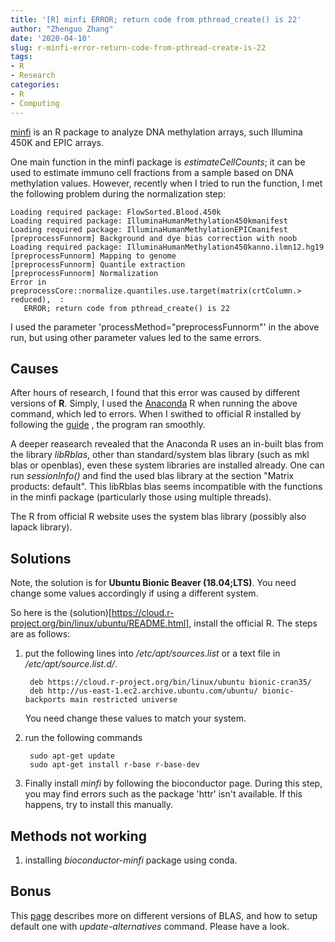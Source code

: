 ```yaml
---
title: '[R] minfi ERROR; return code from pthread_create() is 22'
author: "Zhenguo Zhang"
date: '2020-04-10'
slug: r-minfi-error-return-code-from-pthread-create-is-22
tags:
- R
- Research
categories:
- R
- Computing
---
```


[minfi](https://www.bioconductor.org/packages/release/bioc/html/minfi.html)
is an R package to analyze DNA methylation arrays, such Illumina 450K
and EPIC arrays.

One main function in the minfi package is *estimateCellCounts*; it can
be used to estimate immuno cell fractions from a sample based on DNA
methylation values. However, recently when I tried to run the function,
I met the following problem during the normalization step:

```
Loading required package: FlowSorted.Blood.450k
Loading required package: IlluminaHumanMethylation450kmanifest
Loading required package: IlluminaHumanMethylationEPICmanifest
[preprocessFunnorm] Background and dye bias correction with noob
Loading required package: IlluminaHumanMethylation450kanno.ilmn12.hg19
[preprocessFunnorm] Mapping to genome
[preprocessFunnorm] Quantile extraction
[preprocessFunnorm] Normalization
Error in preprocessCore::normalize.quantiles.use.target(matrix(crtColumn.> reduced),  :
   ERROR; return code from pthread_create() is 22
```

I used the parameter 'processMethod="preprocessFunnorm"' in the above run,
but using other parameter values led to the same errors.

## Causes

After hours of research, I found that this error was caused by different
versions of **R**. Simply, I used the [Anaconda](https://www.anaconda.com/distribution/)
R when running the above command, which led to errors. When I swithed
to official R installed by following the [guide](https://cloud.r-project.org/bin/linux/ubuntu/README.html)
, the program ran smoothly.

A deeper reasearch revealed that the Anaconda R uses an in-built blas
from the library *libRblas*, other than standard/system blas library
(such as mkl blas or openblas), even these system libraries are installed
already. One can run *sessionInfo()* and find the used blas library at
the section "Matrix products: default". This libRblas blas seems
incompatible with the functions in the minfi package (particularly those
using multiple threads).

The R from official R website uses the system blas library (possibly
also lapack library).

## Solutions

Note, the solution is for **Ubuntu Bionic Beaver (18.04;LTS)**. You need
change some values accordingly if using a different system.

So here is the (solution)[https://cloud.r-project.org/bin/linux/ubuntu/README.html], 
install the official R. The steps are as follows:

1. put the following lines into */etc/apt/sources.list* or a text file in
   */etc/apt/source.list.d/*.

        deb https://cloud.r-project.org/bin/linux/ubuntu bionic-cran35/
        deb http://us-east-1.ec2.archive.ubuntu.com/ubuntu/ bionic-backports main restricted universe

    You need change these values to match your system.
   
2. run the following commands

        sudo apt-get update
        sudo apt-get install r-base r-base-dev

3. Finally install *minfi* by following the bioconductor page.
   During this step, you may find errors such as the package 'httr' isn't
   available. If this happens, try to install this manually.

## Methods not working

1. installing *bioconductor-minfi* package using conda.

## Bonus

This [page](https://csantill.github.io/RPerformanceWBLAS/) describes more
on different versions of BLAS, and how to setup default one with
*update-alternatives* command. Please have a look.
